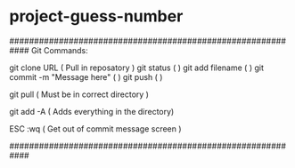 # project-guess-number

############################################################ Git Commands:

git clone URL ( Pull in reposatory ) git status ( ) git add filename ( ) git commit -m "Message here" ( ) git push ( )

git pull ( Must be in correct directory )

git add -A ( Adds everything in the directory)

ESC :wq ( Get out of commit message screen )

############################################################
